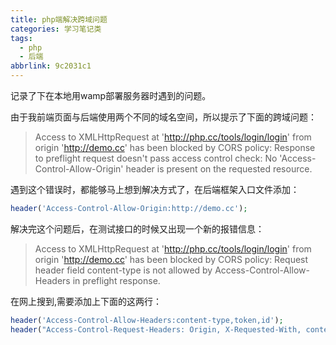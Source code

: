 ```yaml
---
title: php端解决跨域问题
categories: 学习笔记类
tags:
  - php
  - 后端
abbrlink: 9c2031c1
---
```


记录了下在本地用wamp部署服务器时遇到的问题。
<!-- more -->

由于我前端页面与后端使用两个不同的域名空间，所以提示了下面的跨域问题：

> Access to XMLHttpRequest at 'http://php.cc/tools/login/login' from origin 'http://demo.cc' has been blocked by CORS policy: Response to preflight request doesn't pass access control check: No 'Access-Control-Allow-Origin' header is present on the requested resource.

遇到这个错误时，都能够马上想到解决方式了，在后端框架入口文件添加：

```php
header('Access-Control-Allow-Origin:http://demo.cc');
```

解决完这个问题后，在测试接口的时候又出现一个新的报错信息：

> Access to XMLHttpRequest at 'http://php.cc/tools/login/login' from origin 'http://demo.cc' has been blocked by CORS policy: Request header field content-type is not allowed by Access-Control-Allow-Headers in preflight response.

在网上搜到,需要添加上下面的这两行：

```php
header('Access-Control-Allow-Headers:content-type,token,id');
header("Access-Control-Request-Headers: Origin, X-Requested-With, content-Type, Accept, Authorization");
```

